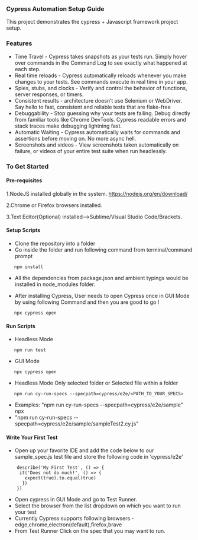 ### Cypress Automation Setup Guide   
This project demonstrates the cypress + Javascript framework project setup.

### Features
* Time Travel - Cypress takes snapshots as your tests run. Simply hover over commands in the Command Log to see exactly what happened at each step.
* Real time reloads - Cypress automatically reloads whenever you make changes to your tests. See commands execute in real time in your app.
* Spies, stubs, and clocks - Verify and control the behavior of functions, server responses, or timers.
* Consistent results - architecture doesn’t use Selenium or WebDriver. Say hello to fast, consistent and reliable tests that are flake-free
* Debuggability - Stop guessing why your tests are failing. Debug directly from familiar tools like Chrome DevTools. Cypress readable errors and stack traces make debugging lightning fast.
* Automatic Waiting - Cypress automatically waits for commands and assertions before moving on. No more async hell.
* Screenshots and videos - View screenshots taken automatically on failure, or videos of your entire test suite when run headlessly.

### To Get Started

#### Pre-requisites
1.NodeJS installed globally in the system.
https://nodejs.org/en/download/

2.Chrome or Firefox browsers installed.

3.Text Editor(Optional) installed-->Sublime/Visual Studio Code/Brackets.

#### Setup Scripts
* Clone the repository into a folder
* Go inside the folder and run following command from terminal/command prompt
```
   npm install 

```
* All the dependencies from package.json and ambient typings would be installed in node_modules folder.

* After installing Cypress, User needs to open Cypress once in GUI Mode by using following Command and then you are good to go !

```
   npx cypress open
```


#### Run Scripts

* Headless Mode
```
   npm run test
```

* GUI Mode
```
   npx cypress open
```

* Headless Mode Only selected folder or Selected file within a folder
```
   npm run cy-run-specs --specpath=cypress/e2e/<PATH_TO_YOUR_SPECS> 
```
* Examples: "npm run cy-run-specs --specpath=cypress/e2e/sample"
npx
* "npm run cy-run-specs --specpath=cypress/e2e/sample/sampleTest2.cy.js"

#### Write Your First Test

* Open up your favorite IDE and add the code below to our sample_spec.js test file and store the following code in 'cypress/e2e'

```
    describe('My First Test', () => {
     it('Does not do much!', () => {
       expect(true).to.equal(true)
      })
    })
```

* Open cypress in GUI Mode and go to Test Runner.
* Select the browser from the list dropdown on which you want to run your test
* Currently Cypress supports following browsers - edge,chrome,electron(default),firefox,brave
* From Test Runner Click on the spec that you may want to run.
